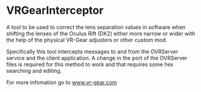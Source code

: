 VRGearInterceptor
=================

A tool to be used to correct the lens separation values in software when shifting the lenses of the Oculus Rift (DK2) either more narrow or wider with the help of the physical VR-Gear adjusters or other custom mod.

Specifically this tool intercepts messages to and from the OVRServer service and the client application. A change in the port of the OVRServer files is required for this method to work and that requires some hex searching and editing.

For more infomation go to www.vr-gear.com
